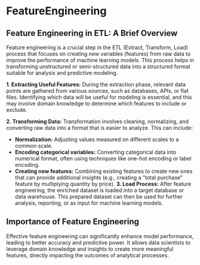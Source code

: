 # FeatureEngineering


## **Feature Engineering in ETL: A Brief Overview**

Feature engineering is a crucial step in the ETL (Extract, Transform, Load) process that focuses on creating new variables (features) from raw data to improve the performance of machine learning models. This process helps in transforming unstructured or semi-structured data into a structured format suitable for analysis and predictive modeling.

**1. Extracting Useful Features:** During the extraction phase, relevant data points are gathered from various sources, such as databases, APIs, or flat files. Identifying which data will be useful for modeling is essential, and this may involve domain knowledge to determine which features to include or exclude.

**2. Transforming Data:** Transformation involves cleaning, normalizing, and converting raw data into a format that is easier to analyze. This can include:

- **Normalization:** Adjusting values measured on different scales to a common scale.
- **Encoding categorical variables:** Converting categorical data into numerical format, often using techniques like one-hot encoding or label encoding.
- **Creating new features:** Combining existing features to create new ones that can provide additional insights (e.g., creating a "total purchase" feature by multiplying quantity by price).
**3. Load Process:** After feature engineering, the enriched dataset is loaded into a target database or data warehouse. This prepared dataset can then be used for further analysis, reporting, or as input for machine learning models.

## **Importance of Feature Engineering**

Effective feature engineering can significantly enhance model performance, leading to better accuracy and predictive power. It allows data scientists to leverage domain knowledge and insights to create more meaningful features, directly impacting the outcomes of analytical processes.
